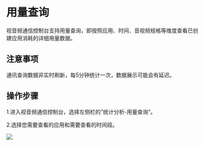 # 用量查询

视音频通信控制台支持用量查询，即按照应用、时间、音视频规格等维度查看已创建应用消耗的详细用量数据。

## 注意事项

通讯查询数据非实时刷新，每5分钟统计一次，数据展示可能会有延迟。

## 操作步骤

1.进入视音频通信控制台，选择左侧栏的”统计分析-用量查询“。

2.选择您需要查看的应用和需要查看的时间段。

![](https://github.com/jdcloudcom/cn/blob/cn-Real-Time-Communication/image/Real-Time-Communicat/RTC-%E7%94%A8%E9%87%8F%E6%9F%A5%E8%AF%A2.png)

